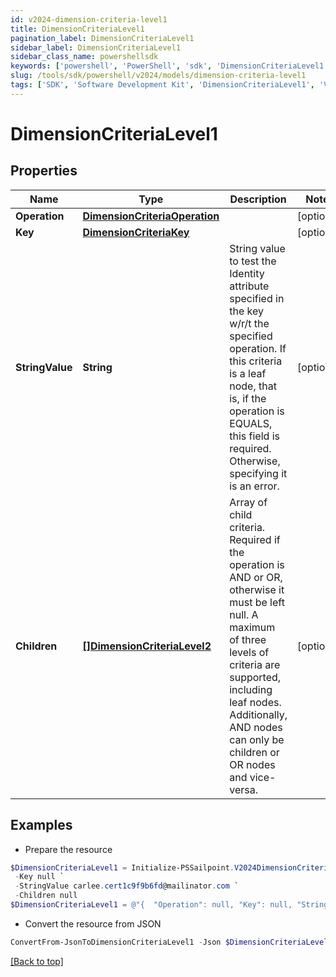 ```yaml
---
id: v2024-dimension-criteria-level1
title: DimensionCriteriaLevel1
pagination_label: DimensionCriteriaLevel1
sidebar_label: DimensionCriteriaLevel1
sidebar_class_name: powershellsdk
keywords: ['powershell', 'PowerShell', 'sdk', 'DimensionCriteriaLevel1', 'V2024DimensionCriteriaLevel1'] 
slug: /tools/sdk/powershell/v2024/models/dimension-criteria-level1
tags: ['SDK', 'Software Development Kit', 'DimensionCriteriaLevel1', 'V2024DimensionCriteriaLevel1']
---
```



# DimensionCriteriaLevel1

## Properties

Name | Type | Description | Notes
------------ | ------------- | ------------- | -------------
**Operation** | [**DimensionCriteriaOperation**](dimension-criteria-operation) |  | [optional] 
**Key** | [**DimensionCriteriaKey**](dimension-criteria-key) |  | [optional] 
**StringValue** | **String** | String value to test the Identity attribute specified in the key w/r/t the specified operation. If this criteria is a leaf node, that is, if the operation is  EQUALS, this field is required. Otherwise, specifying it is an error. | [optional] 
**Children** | [**[]DimensionCriteriaLevel2**](dimension-criteria-level2) | Array of child criteria. Required if the operation is AND or OR, otherwise it must be left null. A maximum of three levels of criteria are supported, including leaf nodes. Additionally, AND nodes can only be children or OR nodes and vice-versa. | [optional] 

## Examples

- Prepare the resource
```powershell
$DimensionCriteriaLevel1 = Initialize-PSSailpoint.V2024DimensionCriteriaLevel1  -Operation null `
 -Key null `
 -StringValue carlee.cert1c9f9b6fd@mailinator.com `
 -Children null
$DimensionCriteriaLevel1 = @"{  "Operation": null, "Key": null, "StringValue": "carlee.cert1c9f9b6fd@mailinator.com", "Children": null }"@
```

- Convert the resource from JSON
```powershell
ConvertFrom-JsonToDimensionCriteriaLevel1 -Json $DimensionCriteriaLevel1
```


[[Back to top]](#) 

